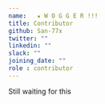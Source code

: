 ```yaml
---
name:   ★ W O G G E R !!!
title: Contributor
github: San-77x
twitter: ""
linkedin: ""
slack: ""
joining_date: ""
role : contributor
---
```


Still waiting for this

